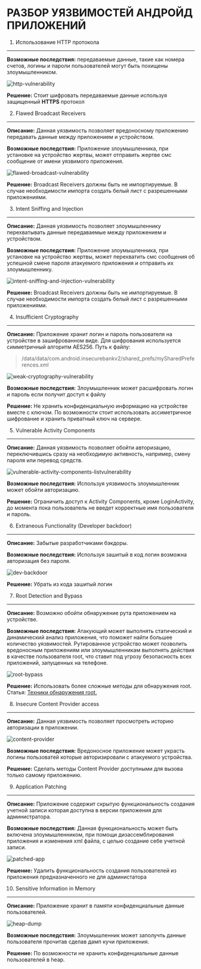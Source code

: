 РАЗБОР УЯЗВИМОСТЕЙ АНДРОЙД ПРИЛОЖЕНИЙ
=====================================

1. Использование HTTP протокола
-------------------------------
**Возможные последствия:** передаваемые данные, такие как номера счетов, логины и пароли пользователей могут быть похищены злоумышленником.

 ![http-vulnerability][github]

**Решение:** Стоит шифровать передаваемые данные используя защищенный __HTTPS__ протокол


2. Flawed Broadcast Receivers
-----------------------------
**Описание:**
Данная уязвимость позволяет вредоносному приложению передавать данные между приложением и устройством.

**Возможные последствия:** Приложение злоумышленника, при установке на устройство жертвы, может отправить жертве смс сообщение от имени уязвимого приложения.

![flawed-broadcast-vulnerability][github 2]

**Решение:** Broadcast Receivers должны быть не импортируемые. В случае необходимости импорта создать белый лист с разрешенными приложениями.

3. Intent Sniffing and Injection
--------------------------------
**Описание:**
Данная уязвимость позволяет злоумышленнику перехватывать данные передаваемые между приложением и устройством.

**Возможные последствия:** Приложение злоумышленника, при установке на устройство жертвы, может перехватить смс сообщения об успешной смене пароля атакуемого приложения и отправить их злоумышленнику.

![intent-sniffing-and-injection-vulnerability][github 3]

**Решение:** Broadcast Receivers должны быть не импортируемые. В случае необходимости импорта создать белый лист с разрешенными приложениями.

4. Insufficient Cryptography
--------------------------------

**Описание:**
Приложение хранит логин и пароль пользователя на устройстве в зашифрованном виде. Для шифрования используется симметричный алгоритм AES256.
Путь к файлу:
>/data/data/com.android.insecurebankv2/shared_prefs/mySharedPreferences.xml

![weak-cryptography-vulnerability][github 4]

**Возможные последствия:** Злоумышленник может расшифровать логин и пароль если получит доступ к файлу


**Решение:** Не хранить конфиденциальную информацию на устройстве вместе с ключом. По возможности стоит использовать ассиметричное шифрование и хранить приватный ключ на сервере.

5. Vulnerable Activity Components
---------------------------------

**Описание:**
Данная уязвимость позволяет обойти авторизацию, переключившись сразу на необходимую активность, например, смену пароля или перевод средств.

![vulnerable-activity-components-listvulnerability][github 5]

**Возможные последствия:** Используя уязвимость злоумышленник может обойти авторизацию.


**Решение:** Ограничить доступ к Activity Components, кроме LoginActivity, до момента пока пользователь не введет корректные имя пользователя и пароль.



6. Extraneous Functionality (Developer backdoor)
------------------------------------------------

**Описание:** Забытые разработчиками бэкдоры.

**Возможные последствия:** Используя зашитый в код логин возможна авторизация без пароля.

![dev-backdoor][github 6]

**Решение:** Убрать из кода зашитый логин 


7. Root Detection and Bypass
----------------------------

**Описание:** Возможно обойти обнаружение рута приложением на устройстве.

**Возможные последствия:** Атакующий может выполнять статический и динамический анализ приложения, что поможет найти большее количество уязвимостей. Рутированное устройство может позволить вредоносным приложениям или злоумышленникам выполнять действия в качестве пользователя root, что ставит под угрозу безопасность всех приложений, запущенных на телефоне.

![root-bypass][github 7]

**Решение:** Использовать более сложные методы для обнаружения root. Статья: [Техники обнаружения root.](https://blog.netspi.com/android-root-detection-techniques/)


8. Insecure Content Provider access
-----------------------------------

**Описание:** Данная уязвимость позволяет просмотреть историю авторизации в приложении.

![content-provider][github 8]

**Возможные последствия:** Вредоносное приложение может украсть логины пользоватей которые авторизировали с атакуемого устройства.

**Решение:** Сделать методы Content Provider доступными для вызова только самому приложению.

9. Application Patching
-----------------------
**Описание:** Приложение содержит скрытую функциональность создания учетной записи которая доступна в версии приложения для администратора.

**Возможные последствия:** Данная функциональность может быть включена злоумышленником, при помощи дизассемблирования приложения и изменения xml файла, с целью создание себе учетной записи.

![patched-app][github 9]

**Решение:** Удалить функциональность создания пользователей из приложения предназначенного не для администатора

10. Sensitive Information in Memory
-----------------------------------

**Описание:** Приложение хранит в памяти конфиденциальные данные пользователей. 

![heap-dump][github 10]

**Возможные последствия:** Злоумышленник может заполучть данные пользователя прочитав сделав дамп кучи приложения.

**Решение:** По возможности не хранить конфиденциальные данные пользователей в heap.

[github]: https://raw.githubusercontent.com/awakenine/android-study/master/pictures/http.png


[github 2]: https://raw.githubusercontent.com/awakenine/android-study/master/pictures/Selection_123.png

[github 3]: https://raw.githubusercontent.com/awakenine/android-study/14f2648b9ca3d39aa0eb0df463341c617ba87034/pictures/image.png

[github 4]: https://raw.githubusercontent.com/awakenine/android-study/master/pictures/image.png

[github 5]: https://github.com/awakenine/android-study/blob/master/pictures/activities.png?raw=true 

[github 6]: https://github.com/awakenine/android-study/blob/master/pictures/backdoor.png?raw=true 

[github 7]: https://github.com/awakenine/android-study/blob/master/pictures/not%20rooted.png?raw=true

[github 8]: https://github.com/awakenine/android-study/blob/master/pictures/content%20provider%20exploit.png?raw=true

[github 9]: https://github.com/awakenine/android-study/blob/master/pictures/patched%20app.png?raw=true

[github 10]: https://github.com/awakenine/android-study/blob/master/pictures/reading%20memory.png?raw=true


